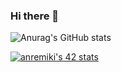 ### Hi there 👋

![Anurag's GitHub stats](https://github-readme-stats.vercel.app/api?username=anuraghazra&show_icons=true&theme=dark)

[![anremiki's 42 stats](https://badge42.vercel.app/api/v2/stats/cl180lomu006009mcp03u1zev?cursusId=21)](https://github.com/JaeSeoKim/badge42)
